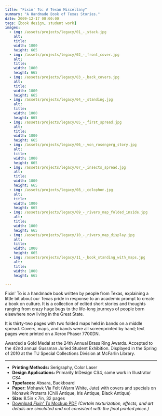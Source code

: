 ```yaml
---
title: "Fixin' To: A Texan Miscellany"
summary: "A Handmade Book of Texas Stories."
date: 2009-12-17 00:00:00
tags: [book design, student work]
images:
  - img: /assets/projects/legacy/01_-_stack.jpg
    alt:
    title:
    width: 1000
    height: 665
  - img: /assets/projects/legacy/02_-_front_cover.jpg
    alt:
    title:
    width: 1000
    height: 665
  - img: /assets/projects/legacy/03_-_back_covers.jpg
    alt:
    title:
    width: 1000
    height: 665
  - img: /assets/projects/legacy/04_-_standing.jpg
    alt:
    title:
    width: 1000
    height: 665
  - img: /assets/projects/legacy/05_-_first_spread.jpg
    alt:
    title:
    width: 1000
    height: 665
  - img: /assets/projects/legacy/06_-_von_rosengerg_story.jpg
    alt:
    title:
    width: 1000
    height: 665
  - img: /assets/projects/legacy/07_-_insects_spread.jpg
    alt:
    title:
    width: 1000
    height: 665
  - img: /assets/projects/legacy/08_-_colophon.jpg
    alt:
    title:
    width: 1000
    height: 665
  - img: /assets/projects/legacy/09_-_rivers_map_folded_inside.jpg
    alt:
    title:
    width: 1000
    height: 665
  - img: /assets/projects/legacy/10_-_rivers_map_display.jpg
    alt:
    title:
    width: 1000
    height: 665
  - img: /assets/projects/legacy/11_-_book_standing_with_maps.jpg
    alt:
    title:
    width: 1000
    height: 665

---
```


Fixin' To is a handmade book written by people from Texas, explaining a little bit about our Texas pride in response to an academic prompt to create a book on culture. It is a collection of edited short stories and thoughts ranging from crazy huge bugs to the life-long journeys of people born elsewhere now living in the Great State.

It is thirty-two pages with two folded maps held in bands on a middle spread. Covers, maps, and bands were all screenprinted by hand; text pages were printed on a Xerox Phaser 7700DN.

Awarded a Gold Medal at the 24th Annual Brass Ring Awards. Accepted to the 42nd annual Gussman Juried Student Exhibition. Displayed in the Spring of 2010 at the TU Special Collections Division at McFarlin Library.

---

*   **Printing Methods:** Serigraphy, Color Laser
*   **Design Applications:** Primarily InDesign CS4, some work in Illustrator CS4
*   **Typefaces:** Absara, Buckboard
*   **Paper:** Mohawk Via Felt (Warm White, Jute) with covers and specials on Mohawk Proterra (Chili Antique, Iris Antique, Black Antique)
*   **Size:** 8.5in x 7in, 32 pages
*   [Download _Fixin' To_ Mockup PDF](/assets/pdf/tu-fixinto-book.pdf) _(Certain texturization, effects, and art details are simulated and not consistent with the final printed piece.)_

